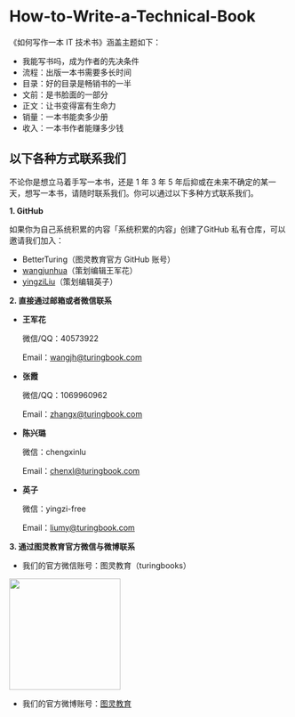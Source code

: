 # How-to-Write-a-Technical-Book
《如何写作一本 IT 技术书》涵盖主题如下：
- 我能写书吗，成为作者的先决条件
- 流程：出版一本书需要多长时间
- 目录：好的目录是畅销书的一半
- 文前：是书脸面的一部分
- 正文：让书变得富有生命力
- 销量：一本书能卖多少册
- 收入：一本书作者能赚多少钱

##  以下各种方式联系我们

不论你是想立马着手写一本书，还是 1 年 3 年 5 年后抑或在未来不确定的某一天，想写一本书，请随时联系我们。你可以通过以下多种方式联系我们。

**1. GitHub** 

如果你为自己系统积累的内容「系统积累的内容」创建了GitHub 私有仓库，可以邀请我们加入：

- BetterTuring（图灵教育官方 GitHub 账号）
- <a href="https://github.com/wangjunhua">wangjunhua</a>（策划编辑王军花）
- <a href="https://github.com/yingziLiu">yingziLiu</a>（策划编辑英子）

**2. 直接通过邮箱或者微信联系**

- **王军花**

  微信/QQ：40573922

  Email：wangjh@turingbook.com

- **张霞**

  微信/QQ：1069960962

  Email：zhangx@turingbook.com

- **陈兴璐**

  微信：chengxinlu

  Email：chenxl@turingbook.com

- **英子**

  微信：yingzi-free

  Email：liumy@turingbook.com

**3. 通过图灵教育官方微信与微博联系**

- 我们的官方微信账号：图灵教育（turingbooks）
<img src="http://file.ituring.com.cn/Original/19055bdf0d8be63b5e1d" width=200>

- 我们的官方微博账号：<a href="https://weibo.com/turingbooks">图灵教育</a>
